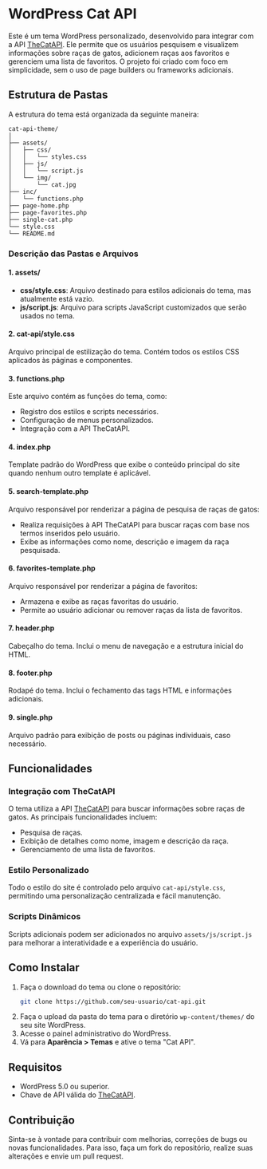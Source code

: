 # WordPress Cat API

Este é um tema WordPress personalizado, desenvolvido para integrar com a API [TheCatAPI](https://thecatapi.com). Ele permite que os usuários pesquisem e visualizem informações sobre raças de gatos, adicionem raças aos favoritos e gerenciem uma lista de favoritos. O projeto foi criado com foco em simplicidade, sem o uso de page builders ou frameworks adicionais.

## Estrutura de Pastas

A estrutura do tema está organizada da seguinte maneira:

```
cat-api-theme/
│
├── assets/
│   ├── css/
│   │   └── styles.css
│   ├── js/
│   │   └── script.js
│   └── img/
│       └── cat.jpg
├── inc/
│   └── functions.php
├── page-home.php
├── page-favorites.php
├── single-cat.php
└── style.css
└── README.md
```

### Descrição das Pastas e Arquivos

#### 1. **assets/**
- **css/style.css**: Arquivo destinado para estilos adicionais do tema, mas atualmente está vazio.
- **js/script.js**: Arquivo para scripts JavaScript customizados que serão usados no tema.

#### 2. **cat-api/style.css**
Arquivo principal de estilização do tema. Contém todos os estilos CSS aplicados às páginas e componentes.

#### 3. **functions.php**
Este arquivo contém as funções do tema, como:
- Registro dos estilos e scripts necessários.
- Configuração de menus personalizados.
- Integração com a API TheCatAPI.

#### 4. **index.php**
Template padrão do WordPress que exibe o conteúdo principal do site quando nenhum outro template é aplicável.

#### 5. **search-template.php**
Arquivo responsável por renderizar a página de pesquisa de raças de gatos:
- Realiza requisições à API TheCatAPI para buscar raças com base nos termos inseridos pelo usuário.
- Exibe as informações como nome, descrição e imagem da raça pesquisada.

#### 6. **favorites-template.php**
Arquivo responsável por renderizar a página de favoritos:
- Armazena e exibe as raças favoritas do usuário.
- Permite ao usuário adicionar ou remover raças da lista de favoritos.

#### 7. **header.php**
Cabeçalho do tema. Inclui o menu de navegação e a estrutura inicial do HTML.

#### 8. **footer.php**
Rodapé do tema. Inclui o fechamento das tags HTML e informações adicionais.

#### 9. **single.php**
Arquivo padrão para exibição de posts ou páginas individuais, caso necessário.

## Funcionalidades

### Integração com TheCatAPI
O tema utiliza a API [TheCatAPI](https://thecatapi.com) para buscar informações sobre raças de gatos. As principais funcionalidades incluem:
- Pesquisa de raças.
- Exibição de detalhes como nome, imagem e descrição da raça.
- Gerenciamento de uma lista de favoritos.

### Estilo Personalizado
Todo o estilo do site é controlado pelo arquivo `cat-api/style.css`, permitindo uma personalização centralizada e fácil manutenção.

### Scripts Dinâmicos
Scripts adicionais podem ser adicionados no arquivo `assets/js/script.js` para melhorar a interatividade e a experiência do usuário.

## Como Instalar

1. Faça o download do tema ou clone o repositório:
   ```bash
   git clone https://github.com/seu-usuario/cat-api.git
   ```
2. Faça o upload da pasta do tema para o diretório `wp-content/themes/` do seu site WordPress.
3. Acesse o painel administrativo do WordPress.
4. Vá para **Aparência > Temas** e ative o tema "Cat API".

## Requisitos

- WordPress 5.0 ou superior.
- Chave de API válida do [TheCatAPI](https://thecatapi.com).

## Contribuição
Sinta-se à vontade para contribuir com melhorias, correções de bugs ou novas funcionalidades. Para isso, faça um fork do repositório, realize suas alterações e envie um pull request.

